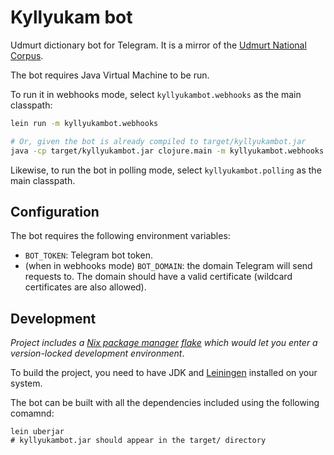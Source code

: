 # Kyllyukam bot

Udmurt dictionary bot for Telegram. It is a mirror of the
[Udmurt National Corpus](https://udmcorpus.udman.ru).

The bot requires Java Virtual Machine to be run.

To run it in webhooks mode, select `kyllyukambot.webhooks` as the main
classpath:

```bash
lein run -m kyllyukambot.webhooks

# Or, given the bot is already compiled to target/kyllyukambot.jar
java -cp target/kyllyukambot.jar clojure.main -m kyllyukambot.webhooks
```

Likewise, to run the bot in polling mode, select `kyllyukambot.polling` as the
main classpath.

## Configuration

The bot requires the following environment variables:

- `BOT_TOKEN`: Telegram bot token.
- (when in webhooks mode) `BOT_DOMAIN`: the domain Telegram will send requests
  to. The domain should have a valid certificate (wildcard certificates
  are also allowed).

## Development

*Project includes a [Nix package manager](https://nixos.org) [flake](flake.nix)
which would let you enter a version-locked development environment*.

To build the project, you need to have JDK and [Leiningen](https://leiningen.org)
installed on your system.

The bot can be built with all the dependencies included using the following comamnd:

```
lein uberjar
# kyllyukambot.jar should appear in the target/ directory
```